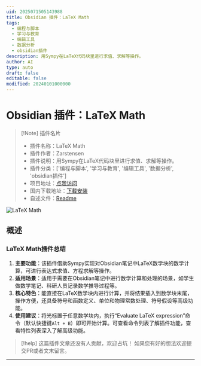 ```yaml
---
uid: 2025071505143988
title: Obsidian 插件：LaTeX Math
tags:
  - 编程与脚本
  - 学习与教育
  - 编辑工具
  - 数据分析
  - obsidian插件
description: 用Sympy在LaTeX代码块里进行求值、求解等操作。
author: AI
type: auto
draft: false
editable: false
modified: 20240101000000
---
```


# Obsidian 插件：LaTeX Math

> [!Note] 插件名片
> - 插件名称：LaTeX Math
> - 插件作者：Zarstensen
> - 插件说明：用Sympy在LaTeX代码块里进行求值、求解等操作。
> - 插件分类：['编程与脚本', '学习与教育', '编辑工具', '数据分析', 'obsidian插件']
> - 项目地址：[点我访问](https://github.com/zarstensen/obsidian-latex-math)
> - 国内下载地址：[下载安装](https://pkmer.cn/products/plugin/pluginMarket/?latex-math)
> - 自述文件：[Readme](https://ghproxy.net/https://raw.githubusercontent.com/zarstensen/obsidian-latex-math/master/README.md)

![LaTeX Math](https://cdn.pkmer.cn/covers/latex-math_internal_0.gif!pkmer)

## 概述

### LaTeX Math插件总结
1. **主要功能**：该插件借助Sympy实现对Obsidian笔记中LaTeX数学块的数学计算，可进行表达式求值、方程求解等操作。
2. **适用场景**：适用于需要在Obsidian笔记中进行数学计算和处理的场景，如学生做数学笔记、科研人员记录数学推导过程等。
3. **核心特色**：能直接在LaTeX数学块内进行计算，并将结果插入到数学块末尾，操作方便，还具备符号和函数定义、单位和物理常数处理、符号假设等高级功能。
4. **使用建议**：将光标置于任意数学块内，执行“Evaluate LaTeX expression”命令（默认快捷键`Alt + B`）即可开始计算。可查看命令列表了解插件功能，查看特性列表深入了解高级功能。


> [!help] 
> 这篇插件文章还没有人贡献，欢迎占坑！
> 如果您有好的想法欢迎提交PR或者文末留言。
> 

---


